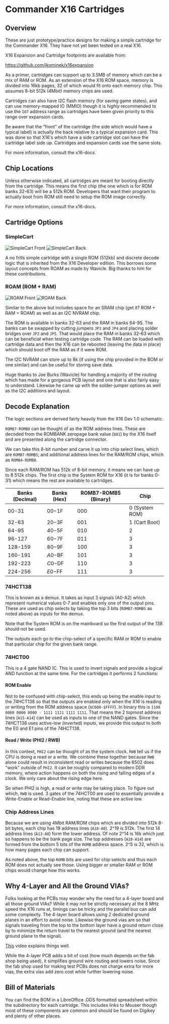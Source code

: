 # Commander X16 Cartridges

## Overview

These are just prototype/practice designs for making a simple cartridge
for the Commander X16. They have not yet been tested on a real X16.

X16 Expansion and Cartridge footprints are available from:

https://github.com/jkominek/x16expansion

As a primer, cartridges can support up to 3.5MB of memory which can be a mix of RAM or ROM.
As an extension of the X16 ROM space, memory is divided into 16kb pages, 32 of which would
fit onto each memory chip. This assumes 8-bit 512k (4Mbit) memory chips are used.

Cartridges can also have I2C flash memory (for saving game states), and can use 
memory-mapped IO (MMIO) though it is *highly* recommended to use the `IO7`
address range as cartridges have been given priority to this range over expansion cards.

Be aware that the "front" of the cartridge (the side which would have a typical label) is actually 
the back relative to a typical expansion card. This was done so that X16's which have a side cartridge 
slot can have the cartridge label side up. Cartridges and expansion cards use the same slots.

For more information, consult the x16-docs. 

## Chip Locations

Unless otherwise indicated, all cartridges are meant for booting directly from the cartridge.
This means the first chip (the one which is for ROM banks 32-63) will be a 512k ROM. Developers
that want their program to actually boot from ROM still need to setup the ROM image correctly.

For more information, consult the x16-docs.

## Cartridge Options

### SimpleCart

![SimpleCart Front](docs/images/SimpleCart-0.02-front.png "SimpleCart Front")
![SimpleCart Back](docs/images/SimpleCart-0.02-back.png "SimpleCart Back")

A no frills simple cartridge with a single ROM (512kb) and discrete decode logic that is inherited 
from the X16 Developer edition. This borrows some layout concepts from ROAM as made by Wavicle.
Big thanks to him for these contributions.

### ROAM (ROM + RAM)

![ROAM Front](docs/images/ROAM-0.04-front.png "ROAM Front")
![ROAM Back](docs/images/ROAM-0.04-back.png "ROAM Back")

Similar to the above but includes space for an SRAM chip (get it? ROM + RAM = ROAM) as well as an I2C NVRAM chip. 

The ROM is available in banks 32-63 and the RAM in banks 64-95. The banks can be 
swapped by cutting jumpers `JP3` and `JP4` and placing solder bridges over `JP2` and `JP5`.
That would place the RAM in banks 32-63 which can be beneficial when testing cartridge code.
The RAM can be loaded with cartridge data and then the X16 can be rebooted (leaving the 
data in place) which should boot off the RAM as if it were ROM.

The I2C NVRAM can store up to 8k (if using the chip provided in the BOM or one similar)
and can be useful for storing save data.

Huge thanks to Joe Burks (Wavicle) for handling a majority of the routing which has made for a 
gorgeous PCB layout and one that is also fairly easy to understand. Likewise he came up with
the solder-jumper options as well as the I2C additions and layout.

## Decode Explanation

The logic sections are derived fairly heavily from the X16 Dev 1.0 schematic.

`ROMB7-ROMB0` can be thought of as the ROM address lines. These are decoded from the
ROMBANK zeropage bank value (`$01`) by the X16 itself and are presented along the cartridge
connector.

We can take this 8-bit number and carve it up into chip select lines, which are `ROMB7-ROMB5`;
and additional address lines for the RAM/ROM chips, which as `ROMB4-ROMB0`.

Since each RAM/ROM has 512k of 8-bit memory, it means we can have up to 8 512k chips. 
The first chip is the System ROM for X16 (it is for banks 0-31) which means the rest
are available to cartridges.

| Banks (Decimal) | Banks (Hex) | ROMB7-ROMB5 (Binary) | Chip              |
| --------------- | ----------- | -------------------- | ----------------- |
| 00-31           | $00-$1F     | 000                  | 0 (System ROM)    |
| 32-63           | $20-$3F     | 001                  | 1 (Cart Boot)     | 
| 64-95           | $40-$5F     | 010                  | 2                 |
| 96-127          | $60-$7F     | 011                  | 3                 |
| 128-159         | $80-$9F     | 100                  | 3                 | 
| 160-191         | $A0-$BF     | 101                  | 3                 | 
| 192-223         | $C0-$DF     | 110                  | 3                 | 
| 224-256         | $E0-$FF     | 111                  | 3                 | 

### 74HCT138

This is known as a demux. It takes as input 3 signals (A0-A2) which represent 
numerical values 0-7 and enables only one of the output pins. These are used
as chip selects by taking the top 3 bits (`ROMB7-ROMB5` as noted above) as 
inputs for the demux.

Note that the System ROM is on the mainboard so the first output of the 138 
should not be used.

The outputs each go to the chip-select of a specific RAM or ROM to enable
that particular chip for the given bank range.

### 74HCT00

This is a 4 gate NAND IC. This is used to invert signals and provide a logical AND
function at the same time. For the cartridges it performs 2 functions:

#### ROM Enable

Not to be confused with chip-select, this ends up being the enable input to the 74HCT138
so that the outputs are enabled only when the X16 is reading or writing from the ROM
address space (`$C000-$FFFF`). In binary this is
`1100 0000 0000 0000 - 1111 1111 1111 1111`. That means the 2 topmost address lines 
(`A15-A14`) can be used as inputs to one of the NAND gates. Since the 74HCT138 uses
active-low (inverted) inputs, we provide this output to both the E0 and E1 pins 
of the 74HCT138.

#### Read / Write (PHI2 / RWB)

In this context, `PHI2` can be thought of as the system clock. `RWB` tell us if the 
CPU is doing a read or a write. We combine these together because `RWB` alone could result
in inconsistent read or writes because the 6502 does "work" outside of `PHI2`. It can be
roughly compared to modern DDR memory, where action happens on both the rising and falling
edges of a clock. We only care about the rising edge here.

So when PHI2 is high, a read or write may be taking place. To figure out which, `RWB` is used.
3 gates of the 74HCT00 are used to essentially provide a Write-Enable or Read-Enable line, 
noting that these are active low.

### Chip Address Lines

Because we are using 4Mbit RAM/ROM chips which are divided into 512k 8-bit bytes, each chip
has 19 address lines (`A18-A0`). 2^19 is 512k. The first 14 address lines (`A13-A0`) form
the lower address. Of note 2^14 is 16k which just so happens to be the bank page size.
The top addresses (`A18-A14`) are formed from the bottom 5 bits of the `ROMB` address space.
2^5 is 32, which is how many pages each chip can support.

As noted above, the top `ROMB` bits are used for chip selects and thus each ROM does not 
actually see those. Using bigger or smaller RAM or ROM chips would change how this works.

## Why 4-Layer and All the Ground VIAs?

Folks looking at the PCBs may wonder why the need for a 4-layer board and all those ground
VIAs? While it may not be strictly necessary at the 8 MHz speed the X16 runs at, timings
can be tricky and the parallel bus can add some complexity. The 4-layer board allows using
2 dedicated ground planes in an effort to avoid noise. Likewise the ground vias are so that
signals traveling from the top to the bottom layer have a ground return close by to minimize
the return travel to the nearest ground (and the nearest ground plane to the signal).

[This](https://www.youtube.com/watch?v=XD1jqFaA-uI) video explains things well.

While the 4-layer PCB adds a bit of cost (how much depends on the fab shop being used), it
simplifies ground wire routing and lowers noise. Since the fab shop used for making test
PCBs does not charge extra for more vias, the extra vias add zero cost while further lowering
noise.

## Bill of Materials

You can find the BOM in a LibreOffice .ODS formatted spreadsheet within the subdirectory
for each cartridge. This includes links to Mouser though most of these components are common
and should be found on Digikey and plenty of other places.